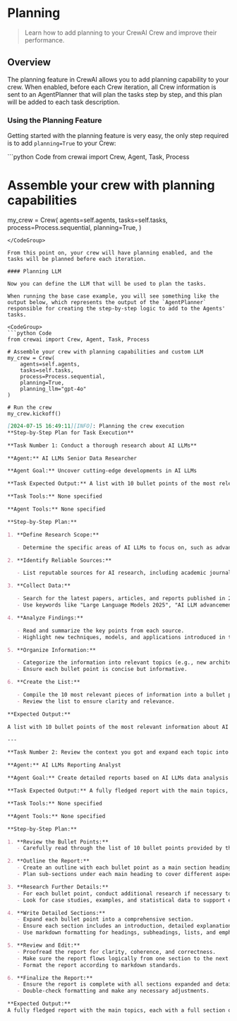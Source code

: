# Planning

> Learn how to add planning to your CrewAI Crew and improve their performance.

## Overview

The planning feature in CrewAI allows you to add planning capability to your crew. When enabled, before each Crew iteration,
all Crew information is sent to an AgentPlanner that will plan the tasks step by step, and this plan will be added to each task description.

### Using the Planning Feature

Getting started with the planning feature is very easy, the only step required is to add `planning=True` to your Crew:

<CodeGroup>
  ```python Code
  from crewai import Crew, Agent, Task, Process

  # Assemble your crew with planning capabilities
  my_crew = Crew(
      agents=self.agents,
      tasks=self.tasks,
      process=Process.sequential,
      planning=True,
  )
  ```
</CodeGroup>

From this point on, your crew will have planning enabled, and the tasks will be planned before each iteration.

#### Planning LLM

Now you can define the LLM that will be used to plan the tasks.

When running the base case example, you will see something like the output below, which represents the output of the `AgentPlanner`
responsible for creating the step-by-step logic to add to the Agents' tasks.

<CodeGroup>
  ```python Code
  from crewai import Crew, Agent, Task, Process

  # Assemble your crew with planning capabilities and custom LLM
  my_crew = Crew(
      agents=self.agents,
      tasks=self.tasks,
      process=Process.sequential,
      planning=True,
      planning_llm="gpt-4o"
  )

  # Run the crew
  my_crew.kickoff()
  ```

  ````markdown Result
  [2024-07-15 16:49:11][INFO]: Planning the crew execution
  **Step-by-Step Plan for Task Execution**

  **Task Number 1: Conduct a thorough research about AI LLMs**

  **Agent:** AI LLMs Senior Data Researcher

  **Agent Goal:** Uncover cutting-edge developments in AI LLMs

  **Task Expected Output:** A list with 10 bullet points of the most relevant information about AI LLMs

  **Task Tools:** None specified

  **Agent Tools:** None specified

  **Step-by-Step Plan:**

  1. **Define Research Scope:**

     - Determine the specific areas of AI LLMs to focus on, such as advancements in architecture, use cases, ethical considerations, and performance metrics.

  2. **Identify Reliable Sources:**

     - List reputable sources for AI research, including academic journals, industry reports, conferences (e.g., NeurIPS, ACL), AI research labs (e.g., OpenAI, Google AI), and online databases (e.g., IEEE Xplore, arXiv).

  3. **Collect Data:**

     - Search for the latest papers, articles, and reports published in 2024 and early 2025.
     - Use keywords like "Large Language Models 2025", "AI LLM advancements", "AI ethics 2025", etc.

  4. **Analyze Findings:**

     - Read and summarize the key points from each source.
     - Highlight new techniques, models, and applications introduced in the past year.

  5. **Organize Information:**

     - Categorize the information into relevant topics (e.g., new architectures, ethical implications, real-world applications).
     - Ensure each bullet point is concise but informative.

  6. **Create the List:**

     - Compile the 10 most relevant pieces of information into a bullet point list.
     - Review the list to ensure clarity and relevance.

  **Expected Output:**

  A list with 10 bullet points of the most relevant information about AI LLMs.

  ---

  **Task Number 2: Review the context you got and expand each topic into a full section for a report**

  **Agent:** AI LLMs Reporting Analyst

  **Agent Goal:** Create detailed reports based on AI LLMs data analysis and research findings

  **Task Expected Output:** A fully fledged report with the main topics, each with a full section of information. Formatted as markdown without '```'

  **Task Tools:** None specified

  **Agent Tools:** None specified

  **Step-by-Step Plan:**

  1. **Review the Bullet Points:**
     - Carefully read through the list of 10 bullet points provided by the AI LLMs Senior Data Researcher.

  2. **Outline the Report:**
     - Create an outline with each bullet point as a main section heading.
     - Plan sub-sections under each main heading to cover different aspects of the topic.

  3. **Research Further Details:**
     - For each bullet point, conduct additional research if necessary to gather more detailed information.
     - Look for case studies, examples, and statistical data to support each section.

  4. **Write Detailed Sections:**
     - Expand each bullet point into a comprehensive section.
     - Ensure each section includes an introduction, detailed explanation, examples, and a conclusion.
     - Use markdown formatting for headings, subheadings, lists, and emphasis.

  5. **Review and Edit:**
     - Proofread the report for clarity, coherence, and correctness.
     - Make sure the report flows logically from one section to the next.
     - Format the report according to markdown standards.

  6. **Finalize the Report:**
     - Ensure the report is complete with all sections expanded and detailed.
     - Double-check formatting and make any necessary adjustments.

  **Expected Output:**
  A fully fledged report with the main topics, each with a full section of information. Formatted as markdown without '```'.
  ````
</CodeGroup>
